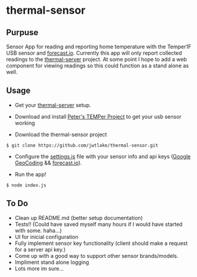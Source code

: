# thermal-sensor

## Purpuse
Sensor App for reading and reporting home temperature with the Temper1F USB sensor and [forecast.io](http://forecast.io/). Currently this app will only report collected readings to the [thermal-server](https://github.com/jwtlake/thermal-server) project. At some point I hope to add a web component for viewing readings so this could function as a stand alone as well. 

## Usage
- Get your [thermal-server](https://github.com/jwtlake/thermal-server) setup.

- Download and install [Peter's TEMPer Project](https://github.com/petechap/usb-thermometer) to get your usb sensor working

- Download the thermal-sensor project
```
$ git clone https://github.com/jwtlake/thermal-sensor.git
```
- Configure the [settings.js](/src/app/config/settings.js) file with your sensor info and api keys ([Google GeoCoding](https://developers.google.com/maps/documentation/geocoding/intro) && [forecast.io](https://developer.forecast.io/docs/v2)). 

- Run the app!
```
$ node index.js
```

## To Do
- Clean up README.md (better setup documentation)
- Tests!! (Could have saved myself many hours if I would have started with some. haha...)
- UI for inicial configuration
- Fully implement sensor key functionality (client should make a request for a server api key.)
- Come up with a good way to support other sensor brands/models.
- Impliment stand alone logging
- Lots more im sure...
